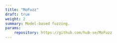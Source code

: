 ```yaml
---
title: "MoFuzz"
draft: true
weight: 2
summary: Model-based fuzzing.
params:
    repository: https://github.com/hub-se/MoFuzz
---
```

